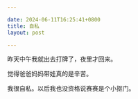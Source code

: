 ```yaml
---

date: 2024-06-11T16:25:41+0800
title: 自私
layout: post

---
```


昨天中午我就出去打牌了，夜里才回来。

觉得爸爸妈妈带娃真的是辛苦。

我很自私。以后我也没资格说赛赛是个小抠门。
